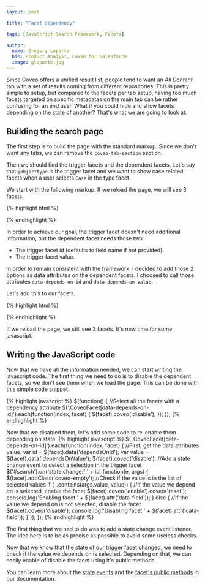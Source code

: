 ```yaml
---
layout: post

title: "Facet dependency"

tags: [JavaScript Search Framework, Facets]

author:
  name: Gregory Laporte
  bio: Product Analyst, Coveo for Salesforce
  image: glaporte.jpg
---
```


Since Coveo offers a unified result list, people tend to want an *All Content* tab with a set of results coming from different repositories. This is pretty simple to setup, but compared to the facets per tab setup, having too much facets targeted on specific metadatas on the main tab can be rather confusing for an end user. What if you could hide and show facets depending on the state of another? That's what we are going to look at.

<!-- more -->

## Building the search page

The first step is to build the page with the standard markup. Since we don't want any tabs, we can remove the `coveo-tab-section` section.
 

Then we should find the trigger facets and the dependent facets. Let's say that `@objecttype` is the trigger facet and we want to show case related facets when a user selects `Case` in the type facet.

We start with the following markup. If we reload the page, we will see 3 facets.

{% highlight html %}

<div class="coveo-facet-column">
  <div class="CoveoFacet" data-title="Type" data-field="@objecttype"></div>
  <div class="CoveoFacet" data-title="Case Status" data-field="@sfcasestatus"></div>
  <div class="CoveoFacet" data-title="Case Origin" data-field="@sfcaseorigin"></div>
</div>

{% endhighlight %}

In order to achieve our goal, the trigger facet doesn't need additional information, but the dependent facet needs those two:

- The trigger facet id (defaults to field name if not provided).
- The trigger facet value.

In order to remain consistent with the framework, I decided to add those 2 options as data attributes on the dependent facets. I choosed to call those attributes `data-depends-on-id` and `data-depends-on-value`.


Let's add this to our facets.

{% highlight html %}

<div class="coveo-facet-column">
  <div class="CoveoFacet" data-title="Type" data-field="@objecttype"></div>

  <div class="CoveoFacet" data-title="Case Status" data-field="@sfcasestatus" 
  data-depends-on-id="@objecttype"
  data-depends-on-value="Case"></div>

  <div class="CoveoFacet" data-title="Case Origin" data-field="@sfcaseorigin"
  data-depends-on-id="@objecttype"
  data-depends-on-value="Case"></div>
</div>

{% endhighlight %}

If we reload the page, we still see 3 facets. It's now time for some javascript.

## Writing the JavaScript code

Now that we have all the information needed, we can start writing the javascript code. The first thing we need to do is to disable the dependent facets, so we don't see them when we load the page. This can be done with this simple code snippet.

{% highlight javascript %}
$(function() {
  //Select all the facets with a dependency attribute
  $('.CoveoFacet[data-depends-on-id]').each(function(index, facet) {
    $(facet).coveo('disable');
  });
});
{% endhighlight %}

Now that we disabled them, let's add some code to re-enable them depending on state.
{% highlight javascript %}
  $('.CoveoFacet[data-depends-on-id]').each(function(index, facet) {
    //First, get the data attributes value.
    var id = $(facet).data('dependsOnId');
    var value = $(facet).data('dependsOnValue');
    $(facet).coveo('disable');
    //Add a state change event to detect a selection in the trigger facet
    $('#search').on('state:change:f:' + id, function(e, args) {
      $(facet).addClass('coveo-empty');
      //Check if the value is in the list of selected values
      if (_.contains(args.value, value)) {
        //If the value we depend on is selected, enable the facet
        $(facet).coveo('enable').coveo('reset');
        console.log('Enabling facet ' + $(facet).attr('data-field'));
      } else {
        //If the value we depend on is not selected, disable the facet
        $(facet).coveo('disable');
        console.log('Disabling facet ' + $(facet).attr('data-field'));
      }
    });
  });
{% endhighlight %}

The first thing that we had to do was to add a state change event listener. The idea here is to be as precise as possible to avoid some useless checks.

Now that we know that the state of our trigger facet changed, we need to check if the value we depends on is selected. Depending on that, we can easily enable of disable the facet using it's public methods. 

 
You can learn more about the [state events](https://developers.coveo.com/display/public/JsSearch/State) and the [facet's public methods](https://developers.coveo.com/display/public/JsSearch/Facet+Component#FacetComponent-Methods) in our documentation.
